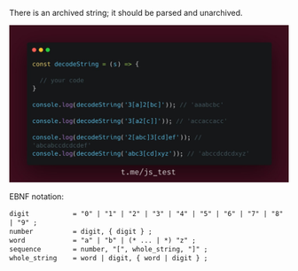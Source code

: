 There is an archived string; it should be parsed and unarchived.

![Examples](./task.jpg)

EBNF notation:

```
digit           = "0" | "1" | "2" | "3" | "4" | "5" | "6" | "7" | "8" | "9" ;
number          = digit, { digit } ;
word            = "a" | "b" | (* ... | *) "z" ;
sequence        = number, "[", whole_string, "]" ;
whole_string    = word | digit, { word | digit } ;
```
